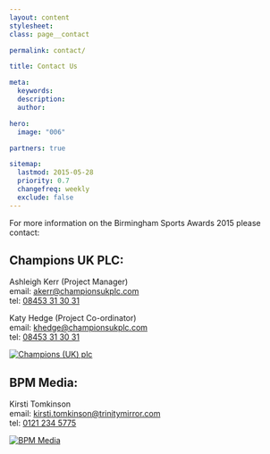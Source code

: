 ```yaml
---
layout: content
stylesheet:
class: page__contact

permalink: contact/

title: Contact Us

meta:
  keywords:
  description:
  author:

hero:
  image: "006"

partners: true

sitemap:
  lastmod: 2015-05-28
  priority: 0.7
  changefreq: weekly
  exclude: false
---
```


For more information on the Birmingham Sports Awards 2015 please contact:

## Champions UK PLC:

Ashleigh Kerr (Project Manager)<br>email: <a class="outbound mail" href="mailto:akerr@championsukplc.com">akerr@championsukplc.com</a><br>tel: <a class="outbound tel" href="tel:08453313031">08453 31 30 31</a>

Katy Hedge (Project Co-ordinator)<br>email: <a class="outbound mail" href="mailto:khedge@championsukplc.com">khedge@championsukplc.com</a><br>tel: <a class="outbound tel" href="tel:08453313031">08453 31 30 31</a>

<a class="outbound link" rel="nofollow" target="_blank" href="http://www.championsukplc.co.uk/">
<img class="sizemedium" src="{{ site.media }}/sponsors/logo_championsuk.svg" alt="Champions (UK) plc">
</a>

## BPM Media:

Kirsti Tomkinson<br>email: <a class="outbound mail" href="mailto:kirsti.tomkinson@trinitymirror.com">kirsti.tomkinson@trinitymirror.com</a><br>tel: <a class="outbound tel" href="tel:01212345775">0121 234 5775</a>


<a class="outbound link" target="_blank" href="http://www.bpm.co.uk/">
<img class="sizemedium" src="{{ site.media }}/sponsors/logo_bpm-media.svg" alt="BPM Media">
</a>
